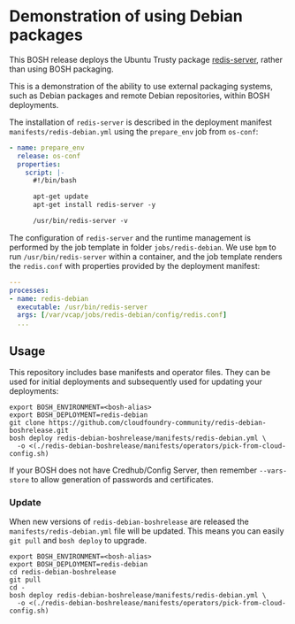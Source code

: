 # Demonstration of using Debian packages

This BOSH release deploys the Ubuntu Trusty package [redis-server](https://packages.ubuntu.com/trusty/redis-server), rather than using BOSH packaging.

This is a demonstration of the ability to use external packaging systems, such as Debian packages and remote Debian repositories, within BOSH deployments.

The installation of `redis-server` is described in the deployment manifest `manifests/redis-debian.yml` using the `prepare_env` job from `os-conf`:

```yaml
- name: prepare_env
  release: os-conf
  properties:
    script: |-
      #!/bin/bash

      apt-get update
      apt-get install redis-server -y

      /usr/bin/redis-server -v
```

The configuration of `redis-server` and the runtime management is performed by the job template in folder `jobs/redis-debian`. We use `bpm` to run `/usr/bin/redis-server` within a container, and the job template renders the `redis.conf` with properties provided by the deployment manifest:

```yaml
---
processes:
- name: redis-debian
  executable: /usr/bin/redis-server
  args: [/var/vcap/jobs/redis-debian/config/redis.conf]
  ...
```

## Usage

This repository includes base manifests and operator files. They can be used for initial deployments and subsequently used for updating your deployments:

```
export BOSH_ENVIRONMENT=<bosh-alias>
export BOSH_DEPLOYMENT=redis-debian
git clone https://github.com/cloudfoundry-community/redis-debian-boshrelease.git
bosh deploy redis-debian-boshrelease/manifests/redis-debian.yml \
  -o <(./redis-debian-boshrelease/manifests/operators/pick-from-cloud-config.sh)
```

If your BOSH does not have Credhub/Config Server, then remember `--vars-store` to allow generation of passwords and certificates.

### Update

When new versions of `redis-debian-boshrelease` are released the `manifests/redis-debian.yml` file will be updated. This means you can easily `git pull` and `bosh deploy` to upgrade.

```
export BOSH_ENVIRONMENT=<bosh-alias>
export BOSH_DEPLOYMENT=redis-debian
cd redis-debian-boshrelease
git pull
cd -
bosh deploy redis-debian-boshrelease/manifests/redis-debian.yml \
  -o <(./redis-debian-boshrelease/manifests/operators/pick-from-cloud-config.sh)
```
